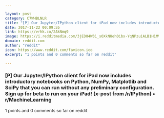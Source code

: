 ```yaml
---

layout: post
category: C7WHBLNLR
title: "[P] Our Jupyter/IPython client for iPad now includes introductory notebooks on Python, NumPy, Matplotlib and SciPy that you can run without any preliminary configuration. Sign up for beta to run on your iPad! (x-post from /r/IPython) • r/MachineLearning"
date: 2017-11-22 00:09:55
link: https://vrhk.co/2AkNmq9
image: https://i.redditmedia.com/3jEDO4W31_sOXkNUeh0ibx-YqNPzuiALB1H1MVn-adM.jpg?w=320&s=80541c77cec29f3ab9dcbfbc57bb1b5d
domain: reddit.com
author: "reddit"
icon: https://www.reddit.com/favicon.ico
excerpt: "1 points and 0 comments so far on reddit"

---
```


### [P] Our Jupyter/IPython client for iPad now includes introductory notebooks on Python, NumPy, Matplotlib and SciPy that you can run without any preliminary configuration. Sign up for beta to run on your iPad! (x-post from /r/IPython) • r/MachineLearning

1 points and 0 comments so far on reddit